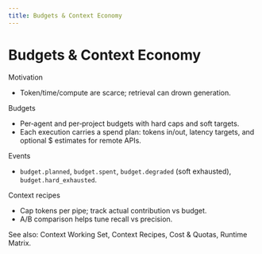 ```yaml
---
title: Budgets & Context Economy
---
```


# Budgets & Context Economy

Motivation
- Token/time/compute are scarce; retrieval can drown generation.

Budgets
- Per‑agent and per‑project budgets with hard caps and soft targets.
- Each execution carries a spend plan: tokens in/out, latency targets, and optional $ estimates for remote APIs.

Events
- `budget.planned`, `budget.spent`, `budget.degraded` (soft exhausted), `budget.hard_exhausted`.

Context recipes
- Cap tokens per pipe; track actual contribution vs budget.
- A/B comparison helps tune recall vs precision.

See also: Context Working Set, Context Recipes, Cost & Quotas, Runtime Matrix.
